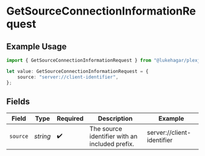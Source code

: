 # GetSourceConnectionInformationRequest

## Example Usage

```typescript
import { GetSourceConnectionInformationRequest } from "@lukehagar/plexjs";

let value: GetSourceConnectionInformationRequest = {
    source: "server://client-identifier",
};
```

## Fields

| Field                                          | Type                                           | Required                                       | Description                                    | Example                                        |
| ---------------------------------------------- | ---------------------------------------------- | ---------------------------------------------- | ---------------------------------------------- | ---------------------------------------------- |
| `source`                                       | *string*                                       | :heavy_check_mark:                             | The source identifier with an included prefix. | server://client-identifier                     |